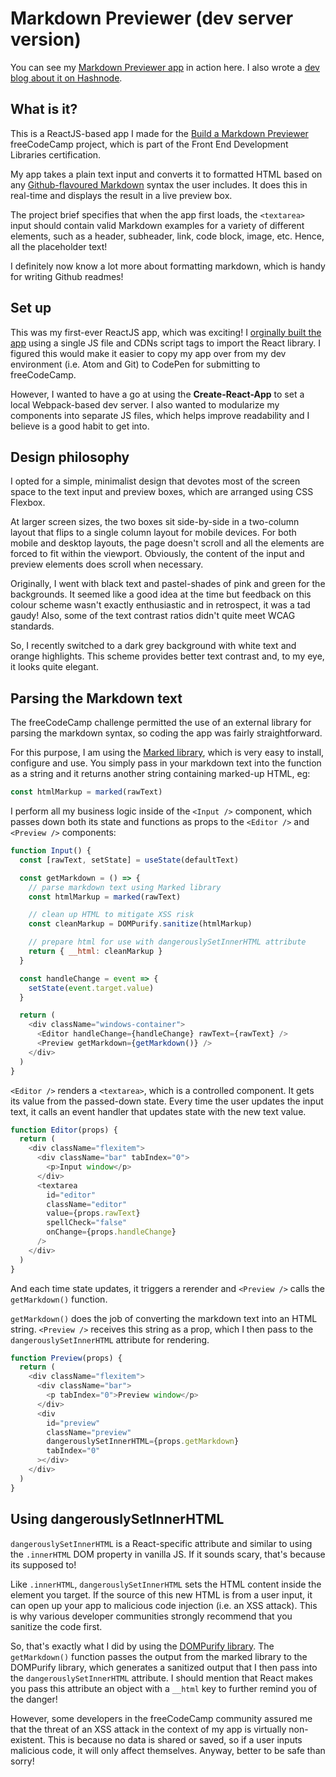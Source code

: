# Markdown Previewer (dev server version)

You can see my [Markdown Previewer app](https://markup-my-markdown.netlify.app/) in action here. I also wrote a [dev blog about it on Hashnode](https://caffeinated-coder.hashnode.dev/how-i-built-a-markdown-previewer-with-react).

## What is it?

This is a ReactJS-based app I made for the [Build a Markdown Previewer](https://www.freecodecamp.org/learn/front-end-libraries/front-end-libraries-projects/build-a-markdown-previewer) freeCodeCamp project, which is part of the Front End Development Libraries certification.

My app takes a plain text input and converts it to formatted HTML based on any [Github-flavoured Markdown](https://github.com/adam-p/markdown-here/wiki/Markdown-Cheatsheet) syntax the user includes. It does this in real-time and displays the result in a live preview box.

The project brief specifies that when the app first loads, the `<textarea>` input should contain valid Markdown examples for a variety of different elements, such as a header, subheader, link, code block, image, etc. Hence, all the placeholder text!

I definitely now know a lot more about formatting markdown, which is handy for writing Github readmes!

## Set up

This was my first-ever ReactJS app, which was exciting! I [orginally built the app](https://github.com/caffeinated-pixels/markdown-previewer) using a single JS file and CDNs script tags to import the React library. I figured this would make it easier to copy my app over from my dev environment (i.e. Atom and Git) to CodePen for submitting to freeCodeCamp.

However, I wanted to have a go at using the **Create-React-App** to set a local Webpack-based dev server. I also wanted to modularize my components into separate JS files, which helps improve readability and I believe is a good habit to get into.

## Design philosophy

I opted for a simple, minimalist design that devotes most of the screen space to the text input and preview boxes, which are arranged using CSS Flexbox.

At larger screen sizes, the two boxes sit side-by-side in a two-column layout that flips to a single column layout for mobile devices. For both mobile and desktop layouts, the page doesn't scroll and all the elements are forced to fit within the viewport. Obviously, the content of the input and preview elements does scroll when necessary.

Originally, I went with black text and pastel-shades of pink and green for the backgrounds. It seemed like a good idea at the time but feedback on this colour scheme wasn't exactly enthusiastic and in retrospect, it was a tad gaudy! Also, some of the text contrast ratios didn't quite meet WCAG standards.

So, I recently switched to a dark grey background with white text and orange highlights. This scheme provides better text contrast and, to my eye, it looks quite elegant.

## Parsing the Markdown text

The freeCodeCamp challenge permitted the use of an external library for parsing the markdown syntax, so coding the app was fairly straightforward.

For this purpose, I am using the [Marked library](https://github.com/markedjs/marked?utm_source=cdnjs&utm_medium=cdnjs_link&utm_campaign=cdnjs_library), which is very easy to install, configure and use. You simply pass in your markdown text into the function as a string and it returns another string containing marked-up HTML, eg:

```javascript
const htmlMarkup = marked(rawText)
```

I perform all my business logic inside of the `<Input />` component, which passes down both its state and functions as props to the `<Editor />` and `<Preview />` components:

```javascript
function Input() {
  const [rawText, setState] = useState(defaultText)

  const getMarkdown = () => {
    // parse markdown text using Marked library
    const htmlMarkup = marked(rawText)

    // clean up HTML to mitigate XSS risk
    const cleanMarkup = DOMPurify.sanitize(htmlMarkup)

    // prepare html for use with dangerouslySetInnerHTML attribute
    return { __html: cleanMarkup }
  }

  const handleChange = event => {
    setState(event.target.value)
  }

  return (
    <div className="windows-container">
      <Editor handleChange={handleChange} rawText={rawText} />
      <Preview getMarkdown={getMarkdown()} />
    </div>
  )
}
```

`<Editor />` renders a `<textarea>`, which is a controlled component. It gets its value from the passed-down state. Every time the user updates the input text, it calls an event handler that updates state with the new text value.

```javascript
function Editor(props) {
  return (
    <div className="flexitem">
      <div className="bar" tabIndex="0">
        <p>Input window</p>
      </div>
      <textarea
        id="editor"
        className="editor"
        value={props.rawText}
        spellCheck="false"
        onChange={props.handleChange}
      />
    </div>
  )
}
```

And each time state updates, it triggers a rerender and `<Preview />` calls the `getMarkdown()` function.

`getMarkdown()` does the job of converting the markdown text into an HTML string. `<Preview />` receives this string as a prop, which I then pass to the `dangerouslySetInnerHTML` attribute for rendering.

```javascript
function Preview(props) {
  return (
    <div className="flexitem">
      <div className="bar">
        <p tabIndex="0">Preview window</p>
      </div>
      <div
        id="preview"
        className="preview"
        dangerouslySetInnerHTML={props.getMarkdown}
        tabIndex="0"
      ></div>
    </div>
  )
}
```

## Using dangerouslySetInnerHTML

`dangerouslySetInnerHTML` is a React-specific attribute and similar to using the `.innerHTML` DOM property in vanilla JS. If it sounds scary, that's because its supposed to!

Like `.innerHTML`, `dangerouslySetInnerHTML` sets the HTML content inside the element you target. If the source of this new HTML is from a user input, it can open up your app to malicious code injection (i.e. an XSS attack). This is why various developer communities strongly recommend that you sanitize the code first.

So, that's exactly what I did by using the [DOMPurify library](https://github.com/cure53/DOMPurify). The `getMarkdown()` function passes the output from the marked library to the DOMPurify library, which generates a sanitized output that I then pass into the `dangerouslySetInnerHTML` attribute. I should mention that React makes you pass this attribute an object with a `__html` key to further remind you of the danger!

However, some developers in the freeCodeCamp community assured me that the threat of an XSS attack in the context of my app is virtually non-existent. This is because no data is shared or saved, so if a user inputs malicious code, it will only affect themselves. Anyway, better to be safe than sorry!
